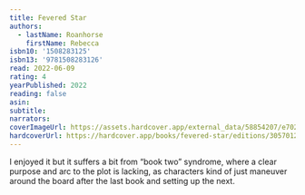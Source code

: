 ```yaml
---
title: Fevered Star
authors:
  - lastName: Roanhorse
    firstName: Rebecca
isbn10: '1508283125'
isbn13: '9781508283126'
read: 2022-06-09
rating: 4
yearPublished: 2022
reading: false
asin:
subtitle:
narrators:
coverImageUrl: https://assets.hardcover.app/external_data/58854207/e7022d5b525b14eb8791eb54a43274d17ed385ca.jpeg
hardcoverUrl: https://hardcover.app/books/fevered-star/editions/30570124
---
```


I enjoyed it but it suffers a bit from “book two” syndrome, where a clear purpose and arc to the plot is lacking, as characters kind of just maneuver around the board after the last book and setting up the next.
